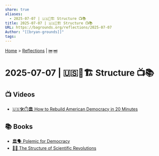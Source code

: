 ```yaml
---
share: true
aliases:
  - 2025-07-07 | 🇺🇸🔬🏗️ Structure 📺📚
title: 2025-07-07 | 🇺🇸🔬🏗️ Structure 📺📚
URL: https://bagrounds.org/reflections/2025-07-07
Author: "[[bryan-grounds]]"
tags: 
---
```

[Home](../index.md) > [Reflections](./index.md) | [⏮️](./2025-07-06.md) [⏭️](./2025-07-08.md)  
# 2025-07-07 | 🇺🇸🔬🏗️ Structure 📺📚  
## 📺 Videos  
- [🇺🇸🛠️⏱️🏛️ How to Rebuild American Democracy in 20 Minutes](../videos/how-to-rebuild-american-democracy-in-20-minutes.md)  
  
## 📚 Books  
- [🏛️🗣️ Polemic for Democracy](../books/polemic-for-democracy.md)  
- [🔬🔄 The Structure of Scientific Revolutions](../books/the-structure-of-scientific-revolutions.md)